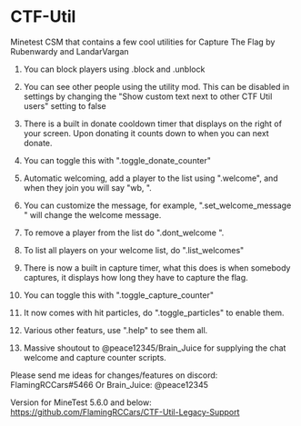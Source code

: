 # CTF-Util
 Minetest CSM that contains a few cool utilities for Capture The Flag by Rubenwardy and LandarVargan


 1. You can block players using .block and .unblock

 2. You can see other people using the utility mod. This can be disabled in settings by changing the "Show custom text next to other CTF Util users" setting to false

 3. There is a built in donate cooldown timer that displays on the right of your screen. Upon donating it counts down to when you can next donate.
  1. You can toggle this with ".toggle_donate_counter"

 4. Automatic welcoming, add a player to the list using ".welcome", and when they join you will say "wb, <name>".
  1. You can customize the message, for example, ".set_welcome_message <name> <message>" will change the welcome message.
  2. To remove a player from the list do ".dont_welcome <name>".
  3. To list all players on your welcome list, do ".list_welcomes"

 5. There is now a built in capture timer, what this does is when somebody captures, it displays how long they have to capture the flag.
  1. You can toggle this with ".toggle_capture_counter"

 6. It now comes with hit particles, do ".toggle_particles" to enable them.

 7. Various other featurs, use ".help" to see them all.

 8. Massive shoutout to @peace12345/Brain_Juice for supplying the chat welcome and capture counter scripts. 

 Please send me ideas for changes/features on discord: FlamingRCCars#5466
 Or Brain_Juice: @peace12345

Version for MineTest 5.6.0 and below: https://github.com/FlamingRCCars/CTF-Util-Legacy-Support
